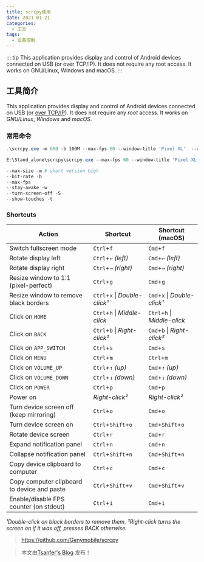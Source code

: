 ```yaml
---
title: scrcpy使用
date: 2021-01-21
categories:
  - 工具
tags:
  - 设备控制
---
```


::: tip
This application provides display and control of Android devices connected on USB (or over TCP/IP). It does not require any root access. It works on GNU/Linux, Windows and macOS.
:::

<!-- more -->

## 工具简介

This application provides display and control of Android devices connected on USB (or [over TCP/IP](https://www.genymotion.com/blog/open-source-project-scrcpy-now-works-wirelessly/)). It does not require any _root_ access. It works on _GNU/Linux_, _Windows_ and _macOS_.

### 常用命令

```powershell
.\scrcpy.exe -m 600 -b 100M --max-fps 60 --window-title 'Pixel XL'  --always-on-top -Sw -t --push-target /sdcard/Download/From_computer/

E:\Stand_alone\scrcpy\scrcpy.exe --max-fps 60 --window-title 'Pixel XL'  --always-on-top -Sw -t --push-target /sdcard/Download/From_computer/

--max-size -m # short version high
--bit-rate -b
--max-fps
--stay-awake -w
--turn-screen-off -S
--show-touches -t
```

### Shortcuts

| Action                                      | Shortcut                      | Shortcut (macOS)             |
| ------------------------------------------- | ----------------------------- | ---------------------------- |
| Switch fullscreen mode                      | `Ctrl`+`f`                    | `Cmd`+`f`                    |
| Rotate display left                         | `Ctrl`+`←` _(left)_           | `Cmd`+`←` _(left)_           |
| Rotate display right                        | `Ctrl`+`→` _(right)_          | `Cmd`+`→` _(right)_          |
| Resize window to 1:1 (pixel-perfect)        | `Ctrl`+`g`                    | `Cmd`+`g`                    |
| Resize window to remove black borders       | `Ctrl`+`x` \| _Double-click¹_ | `Cmd`+`x` \| _Double-click¹_ |
| Click on `HOME`                             | `Ctrl`+`h` \| _Middle-click_  | `Ctrl`+`h` \| _Middle-click_ |
| Click on `BACK`                             | `Ctrl`+`b` \| _Right-click²_  | `Cmd`+`b` \| _Right-click²_  |
| Click on `APP_SWITCH`                       | `Ctrl`+`s`                    | `Cmd`+`s`                    |
| Click on `MENU`                             | `Ctrl`+`m`                    | `Ctrl`+`m`                   |
| Click on `VOLUME_UP`                        | `Ctrl`+`↑` _(up)_             | `Cmd`+`↑` _(up)_             |
| Click on `VOLUME_DOWN`                      | `Ctrl`+`↓` _(down)_           | `Cmd`+`↓` _(down)_           |
| Click on `POWER`                            | `Ctrl`+`p`                    | `Cmd`+`p`                    |
| Power on                                    | _Right-click²_                | _Right-click²_               |
| Turn device screen off (keep mirroring)     | `Ctrl`+`o`                    | `Cmd`+`o`                    |
| Turn device screen on                       | `Ctrl`+`Shift`+`o`            | `Cmd`+`Shift`+`o`            |
| Rotate device screen                        | `Ctrl`+`r`                    | `Cmd`+`r`                    |
| Expand notification panel                   | `Ctrl`+`n`                    | `Cmd`+`n`                    |
| Collapse notification panel                 | `Ctrl`+`Shift`+`n`            | `Cmd`+`Shift`+`n`            |
| Copy device clipboard to computer           | `Ctrl`+`c`                    | `Cmd`+`c`                    |
| Copy computer clipboard to device and paste | `Ctrl`+`Shift`+`v`            | `Cmd`+`Shift`+`v`            |
| Enable/disable FPS counter (on stdout)      | `Ctrl`+`i`                    | `Cmd`+`i`                    |

_¹Double-click on black borders to remove them._
_²Right-click turns the screen on if it was off, presses BACK otherwise._

> <https://github.com/Genymobile/scrcpy>

> 本文由[Tsanfer's Blog](https://tsanfer.xyz) 发布！
